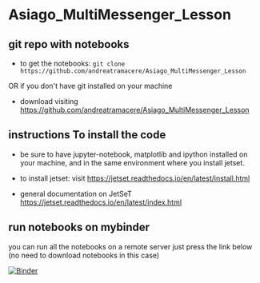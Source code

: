 # Asiago_MultiMessenger_Lesson

## git repo with notebooks 

- to get the notebooks:
  `git clone https://github.com/andreatramacere/Asiago_MultiMessenger_Lesson`

OR if you don't have git installed on your machine

- download visiting <https://github.com/andreatramacere/Asiago_MultiMessenger_Lesson>

## instructions To install the code

- be sure to have jupyter-notebook, matplotlib and ipython installed on your machine, and in the same environment where you install jetset.
  
- to install jetset: visit https://jetset.readthedocs.io/en/latest/install.html

- general documentation on JetSeT https://jetset.readthedocs.io/en/latest/index.html

## run notebooks on mybinder


 you can run all the notebooks on a remote server just press the link below (no need to download notebooks in this case)

[![Binder](https://mybinder.org/badge_logo.svg)](https://mybinder.org/v2/gh/andreatramacere/Asiago_MultiMessenger_Lesson/master)


